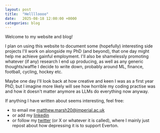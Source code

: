 ```yaml
---
layout: post
title:  "Helllloooo"
date:   2025-08-18 12:00:00 +0000
categories: blog
---
```


Welcome to my website and blog!

I plan on using this website to document some (hopefully) interesting side projects I'll work on alongside my PhD (and beyond), that one day might help me achieve gainful employment. I'll also be shamelessly promoting whatever (if any) research I end up producing, as well as any generic thoughts/waffle I decide to write down, probably around ML, finance, football, cycling, hockey etc.

Maybe one day I'll look back at how creative and keen I was as a first year PhD, but I imagine more likely will see how horrible my coding practise was and how it doesn't matter anymore as LLMs do everything now anyway.

If anything I have written about seems interesting, feel free:

- to email me [matthew.marsh20@imperial.ac.uk](mailto:matthew.marsh20@imperial.ac.uk)  
- or add my [linkedin](https://www.linkedin.com/in/matthew--marsh/)
- or follow my [twitter](https://x.com/matthew_marsh11)
(or X or whatever it is called), where I mainly just repost about how depressing it is to support Everton.